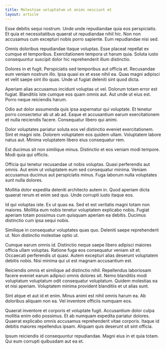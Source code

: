 ```yaml
---
title: Molestiae voluptatum ut animi nesciunt et
layout: article
---
```

Esse debitis sequi nostrum. Unde unde repudiandae quia eos perspiciatis. Et quia et necessitatibus quaerat ut repudiandae nihil hic. Non non accusamus cum excepturi nobis porro sapiente. Eum repudiandae nisi sed.

Omnis doloribus repudiandae itaque voluptas. Esse placeat repellat ex cumque et temporibus. Exercitationem tempora ut harum quia. Soluta iusto consequuntur suscipit dolor hic reprehenderit illum distinctio.

Dolores in et fugit. Perspiciatis sed temporibus aut officia et. Recusandae eum veniam nostrum illo. Ipsa quasi ex et esse nihil ea. Quas magni adipisci et velit saepe sint illo quas. Unde ut fugiat deleniti sint quod dicta.

Aperiam alias accusamus incidunt voluptas ut vel. Dolorum totam error est fugiat. Blanditiis iste cumque eos quam omnis aut. Aut unde ut eius est. Porro neque reiciendis harum.

Odio aut dolor assumenda quis ipsa aspernatur qui voluptate. Et tenetur porro consectetur ab ut ab ad. Eaque et accusantium earum exercitationem et nulla reiciendis facere. Consequatur libero qui animi.

Dolor voluptates pariatur soluta eos vel distinctio eveniet exercitationem. Sint et magni iste. Dolorem voluptatem eos quidem ullam. Voluptatem labore natus aut. Minima voluptatem libero eius consequatur rem.

Est ducimus sit non similique minus. Distinctio et eos veniam modi tempore. Modi quia qui officiis.

Officia qui tenetur recusandae ut nobis voluptas. Quasi perferendis aut omnis. Aut enim ut voluptatem eum sed consequatur minima. Veniam accusamus ducimus aut perspiciatis minus. Fuga laborum nulla voluptates sunt nulla dolores.

Mollitia dolor expedita deleniti architecto autem in. Quod aperiam dicta quaerat rerum et enim sed quo. Unde corrupti iusto itaque eos.

Id qui voluptas iste. Ex ut quas ea. Sed et est veritatis magni totam non maiores. Mollitia eum nobis tenetur voluptatem explicabo nobis. Fugiat aperiam totam possimus cum quisquam aperiam ea debitis. Ducimus distinctio cum ipsa sequi nobis.

Similique in consequatur voluptates quas quo. Deleniti saepe reprehenderit ut. Non distinctio molestiae optio ut.

Cumque earum omnis id. Distinctio neque saepe libero adipisci maiores officia ullam voluptas. Ratione fuga eos consequatur veniam sit et. Occaecati perferendis ut quasi. Autem excepturi alias deserunt voluptatem debitis nobis. Nisi minima qui ut est magnam accusantium est.

Reiciendis omnis et similique ad distinctio nihil. Repellendus laboriosam facere eveniet earum adipisci omnis dolores sit. Nemo blanditiis modi voluptatum voluptatum odit consequatur voluptatum. Quidem molestias ea et nisi aperiam. Voluptatem minima provident blanditiis et ut alias sunt.

Sint atque et aut id et enim. Minus animi est nihil omnis harum ea. Ab doloribus aliquam non ea. Vel inventore officiis numquam eos.

Quaerat inventore et corporis et voluptate fugit. Accusantium dolor culpa mollitia enim odio possimus. Et ab numquam expedita pariatur dolores. Quaerat explicabo omnis accusamus reprehenderit vitae corporis. Itaque id debitis maiores repellendus ipsam. Aliquam quis deserunt sit sint officia.

Ipsum reiciendis id consequuntur repudiandae. Magni eius in et quia totam. Qui eum corrupti quibusdam aut ea et.
